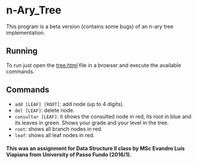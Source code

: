 # n-Ary_Tree
This program is a beta version (contains some bugs) of an n-ary tree implementation.

## Running

To run just open the [tree.html](tree.html) file in a browser and execute the available commands.

## Commands

- ```add [LEAF] [ROOT]```: add node (up to 4 digits).
- ```del [LEAF]```: delete node.
- ```consultar [LEAF]```: it shows the consulted node in red, its root in blue and its leaves in green. Shows your grade and your level in the tree.
- ```root```: shows all branch nodes in red.
- ```leaf```: shows all leaf nodes in red.

#### This was an assignment for Data Structure II class by MSc Evandro Luís Viapiana from University of Passo Fundo (2016/1).


